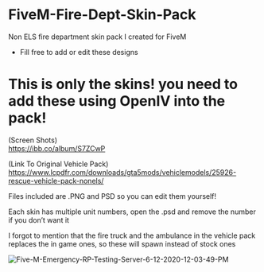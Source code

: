 # FiveM-Fire-Dept-Skin-Pack

Non ELS fire department skin pack I created for FiveM

* Fill free to add or edit these designs

# This is only the skins! you need to add these using OpenIV into the pack!

(Screen Shots) <br>
https://ibb.co/album/S7ZCwP

(Link To Original Vehicle Pack) <br>
https://www.lcpdfr.com/downloads/gta5mods/vehiclemodels/25926-rescue-vehicle-pack-nonels/


Files included are .PNG and PSD so you can edit them yourself!

Each skin has multiple unit numbers, open the .psd and remove the number if you don’t want it

I forgot to mention that the fire truck and the ambulance in the vehicle pack replaces the in game ones, so these will spawn instead of stock ones


<img src="https://i.ibb.co/sgVKMqX/Five-M-Emergency-RP-Testing-Server-6-12-2020-12-03-49-PM.png" alt="Five-M-Emergency-RP-Testing-Server-6-12-2020-12-03-49-PM" border="0">
